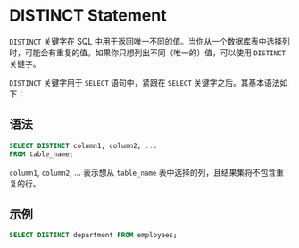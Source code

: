 # DISTINCT Statement

`DISTINCT` 关键字在 SQL 中用于返回唯一不同的值。当你从一个数据库表中选择列时，可能会有重复的值。如果你只想列出不同（唯一的）值，可以使用 `DISTINCT` 关键字。

`DISTINCT` 关键字用于 `SELECT` 语句中，紧跟在 `SELECT` 关键字之后。其基本语法如下：

## 语法

```sql
SELECT DISTINCT column1, column2, ...
FROM table_name;
```

`column1`, `column2`, ... 表示想从 `table_name` 表中选择的列，且结果集将不包含重复的行。

## 示例

```sql
SELECT DISTINCT department FROM employees;
```
